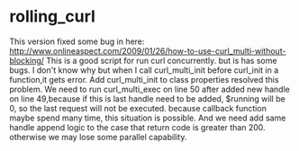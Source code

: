 # rolling_curl
This version fixed some bug in here: http://www.onlineaspect.com/2009/01/26/how-to-use-curl_multi-without-blocking/
This is a good script for run curl concurrently. but is has some bugs.
I don't know why but when I call curl_multi_init before curl_init in a function,it gets error. Add curl_multi_init to class 
properties resolved this problem.
We need to run curl_multi_exec on line 50 after added new handle on line 49,because if this is last handle need to be added, 
$running will be 0, so the last request will not be executed. because callback function maybe spend many time, this situation is possible.
And we need add same handle append logic to the case that return code is greater than 200. otherwise we may lose some parallel capability. 

